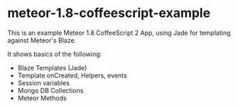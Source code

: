 # meteor-1.8-coffeescript-example

This is an example Meteor 1.8 CoffeeScript 2 App, using Jade for templating against Meteor's Blaze.

It shows basics of the following:
- Blaze Templates (Jade)
- Template onCreated, Helpers, events
- Session variables
- Mongo DB Collections
- Meteor Methods